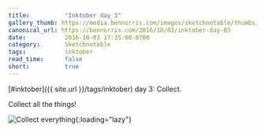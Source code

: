 ```yaml
---
title:          "Inktober day 3"
gallery_thumb: https://media.bennorris.com/images/sketchnotable/thumbs/inktober-day-03.jpg
canonical_url: https://bennorris.com/2016/10/03/inktober-day-03
date:           2016-10-03 17:35:00-0700
category:       Sketchnotable
tags:           inktober
read_time:      false
short:          true
---
```

[#inktober]({{ site.url }}/tags/inktober) day 3: Collect.

Collect all the things!

![Collect everything](https://media.bennorris.com/images/sketchnotable/inktober-2016/inktober-day-03.jpg){:loading="lazy"}

